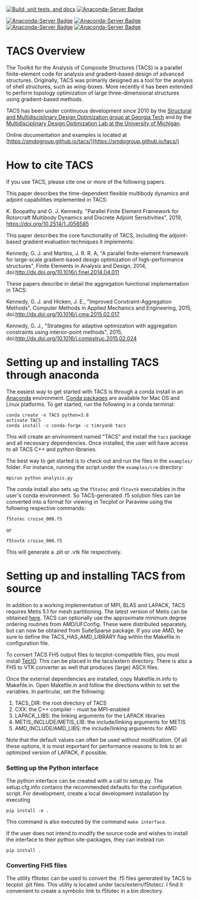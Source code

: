 [![Build, unit tests, and docs](https://github.com/smdogroup/tacs/actions/workflows/unit_tests.yml/badge.svg)](https://github.com/smdogroup/tacs/actions/workflows/unit_tests.yml)
[![Anaconda-Server Badge](https://anaconda.org/timryanb/tacs/badges/license.svg)](https://anaconda.org/timryanb/tacs)

[![Anaconda-Server Badge](https://anaconda.org/timryanb/tacs/badges/installer/conda.svg)](https://anaconda.org/timryanb/tacs)
[![Anaconda-Server Badge](https://anaconda.org/timryanb/tacs/badges/version.svg)](https://anaconda.org/timryanb/tacs)
[![Anaconda-Server Badge](https://anaconda.org/timryanb/tacs/badges/platforms.svg)](https://anaconda.org/timryanb/tacs)
[![Anaconda-Server Badge](https://anaconda.org/timryanb/tacs/badges/downloads.svg)](https://anaconda.org/timryanb/tacs)

# TACS Overview #

The Toolkit for the Analysis of Composite Structures (TACS) is a parallel finite-element code for analysis and gradient-based design of advanced structures. Originally, TACS was primarily designed as a tool for the analysis of shell structures, such as wing-boxes. More recently it has been extended to perform topology optimization of large three-dimensional structures using gradient-based methods.

TACS has been under continuous development since 2010 by the [Structural and Multidisciplinary Design Optimization group at Georgia Tech](http://gkennedy.gatech.edu) and by the [Multidisciplinary Design Optimization Lab at the University of Michigan](http://mdolab.engin.umich.edu/).

Online documentation and examples is located at [https://smdogroup.github.io/tacs/](https://smdogroup.github.io/tacs/)

# How to cite TACS #

If you use TACS, please cite one or more of the following papers.

This paper describes the time-dependent flexible multibody dynamics and adjoint capabilities implemented in TACS:

K. Boopathy and G. J. Kennedy.  "Parallel Finite Element Framework for Rotorcraft Multibody Dynamics and Discrete Adjoint Sensitivities", 2019, https://doi.org/10.2514/1.J056585 

This paper describes the core functionality of TACS, including the adjoint-based gradient evaluation techniques it implements:

Kennedy, G. J. and Martins, J. R. R. A, "A parallel finite-element framework for large-scale gradient-based design optimization of high-performance structures", Finite Elements in Analysis and Design, 2014, doi:http://dx.doi.org/10.1016/j.finel.2014.04.011

These papers describe in detail the aggregation functional implementation in TACS:

Kennedy, G. J. and Hicken, J. E., "Improved Constraint-Aggregation Methods", Computer Methods in Applied Mechanics and Engineering, 2015, doi:http://dx.doi.org/10.1016/j.cma.2015.02.017

Kennedy, G. J., "Strategies for adaptive optimization with aggregation constraints using interior-point methods", 2015, doi:http://dx.doi.org/10.1016/j.compstruc.2015.02.024

# Setting up and installing TACS through anaconda #
The easiest way to get started with TACS is through a conda install in an [Anaconda](https://www.anaconda.com/) environment. [Conda packages](https://anaconda.org/timryanb/tacs) are
available for Mac OS and Linux platforms. To get started, run the following in a conda terminal:

    conda create -n TACS python=3.8
    activate TACS
    conda install -c conda-forge -c timryanb tacs
    
This will create an environment named "TACS" and install the `tacs` package and all
necessary dependencies. Once installed, the user will have access to all TACS C++ and python libraries. 

The best way to get started is to check out and run the files in the `examples/`
folder. For instance, running the script under the `examples/crm` directory:

    mpirun python analysis.py
    
The conda install also sets up the `f5totec` and `f5tovtk` executables in the user's conda environment.
So TACS-generated .f5 solution files can be converted into a format for viewing in Tecplot or Paraview using the following respective commands:
    
    f5totec cruise_000.f5

or 

    f5tovtk cruise_000.f5

This will generate a .plt or .vtk file respectively.

# Setting up and installing TACS from source #

In addition to a working implementation of MPI, BLAS and LAPACK, TACS requires Metis 5.1 for mesh partitioning. The latest version of Metis can be obtained [here](http://glaros.dtc.umn.edu/gkhome/metis/metis/download). TACS can optionally use the approximate minimum degree ordering routines from AMD/UFConfig. These were distributed separately, but can now be obtained from SuiteSparse package. If you use AMD, be sure to define the TACS_HAS_AMD_LIBRARY flag within the Makefile.in configuration file.

To convert TACS FH5 output files to tecplot-compatible files, you must install [TecIO](https://tecplot.azureedge.net/products/tecio/2021r2/tecio.tgz). This can be placed in the tacs/extern directory. There is also a FH5 to VTK converter as well that produces (large) ASCII files.

Once the external dependencies are installed, copy Makefile.in.info to Makefile.in. Open Makefile.in and follow the directions within to set the variables. In particular, set the following:

1. TACS_DIR: the root directory of TACS
2. CXX: the C++ compiler - must be MPI-enabled
3. LAPACK_LIBS: the linking arguments for the LAPACK libraries
4. METIS_INCLUDE/METIS_LIB: the include/linking arguments for METIS
5. AMD_INCLUDE/AMD_LIBS: the include/linking arguments for AMD

Note that the default values can often be used without modification. Of all these options, it is most important for performance reasons to link to an optimized version of LAPACK, if possible.

### Setting up the Python interface ###

The python interface can be created with a call to setup.py. The setup.cfg.info contains the recommended defaults for the configuration script. For development, create a local development installation by executing

    pip install -e .

This command is also executed by the command `make interface`.

If the user does not intend to modify the source code and wishes to install the interface to their python site-packages, they can instead run

    pip install .

### Converting FH5 files ###

The utility f5totec can be used to convert the .f5 files generated by TACS to tecplot .plt files. This utility is located under tacs/extern/f5totec/. I find it convenient to create a symbolic link to f5totec in a bin directory.
